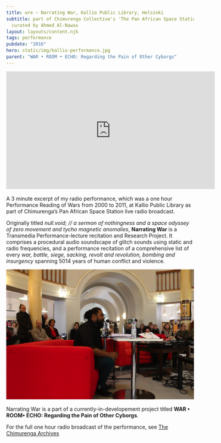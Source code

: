 ```yaml
---
title: wre ~ Narrating War, Kallio Public Library, Helsinki
subtitle: part of Chimurenga Collective's 'The Pan African Space Station',
  curated by Ahmed Al-Nawas
layout: layouts/content.njk
tags: performance
pubdate: "2016"
hero: static/img/kallio-performance.jpg
parent: "WAR • ROOM • ECHO: Regarding the Pain of Other Cyborgs"
---
```

<iframe width="560" height="315"
src="https://www.youtube.com/embed/BOeLJNSI570" frameborder="0"
allow="autoplay; encrypted-media" allowfullscreen></iframe>


A 3 minute excerpt of my radio performance, which was a one hour Performance Reading of Wars from 2000 to 2011, at Kallio Public Library as part of Chimurenga’s Pan African Space Station live radio broadcast.

Originally titled _null.void; // a sermon of nothingness and a space odyssey of zero movement and tycho magnetic anomalies_, **Narrating War** is a Transmedia Performance-lecture recitation and Research Project. It comprises a procedural audio soundscape of glitch sounds using static and radio frequencies, and a performance recitation of a comprehensive list of every _war, battle, siege, sacking, revolt and revolution, bombing and insurgency_ spanning 5014 years of human conflict and violence.

![performance view, Narrating War, 2016, Kallio Public Library, photo by Jernej Čuček Gerbec](/static/img/kallio-performance.jpg)

Narrating War is a part of a currently-in-developement project titled **WAR • ROOM• ECHO: Regarding the Pain of Other Cyborgs**.

For the full one hour radio broadcast of the performance, see [The Chimurenga Archives](http://panafricanspacestation.org.za/)
